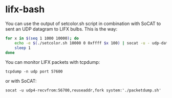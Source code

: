 # lifx-bash

You can use the output of setcolor.sh script in combination with
SoCAT to sent an UDP datagram to LIFX bulbs. This is the way:

```bash
for x in $(seq 1 1000 10000); do                 
    echo -e $(./setcolor.sh 10000 0 0xffff $x 100) | socat -u - udp-datagram:192.168.0.255:56700,broadcast
    sleep 1
done
```

You can monitor LIFX packets with tcpdump:

```
tcpdump -n udp port 57600
```

or with SoCAT:

```
socat -u udp4-recvfrom:56700,reuseaddr,fork system:'./packetdump.sh'
```
